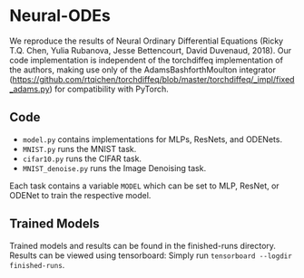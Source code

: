 # Neural-ODEs
We reproduce the results of Neural Ordinary Differential Equations (Ricky T.Q. Chen, Yulia Rubanova, Jesse Bettencourt, David Duvenaud, 2018). Our code implementation is independent of the torchdiffeq implementation of the authors, making use only of the AdamsBashforthMoulton integrator (https://github.com/rtqichen/torchdiffeq/blob/master/torchdiffeq/_impl/fixed_adams.py) for compatibility with PyTorch.

## Code
* `model.py` contains implementations for MLPs, ResNets, and ODENets.
* `MNIST.py` runs the MNIST task.
* `cifar10.py` runs the CIFAR task.
* `MNIST_denoise.py` runs the Image Denoising task.

Each task contains a variable `MODEL` which can be set to MLP, ResNet, or ODENet to train the respective model.

## Trained Models
Trained models and results can be found in the finished-runs directory. Results can be viewed using tensorboard: Simply run `tensorboard --logdir finished-runs`.